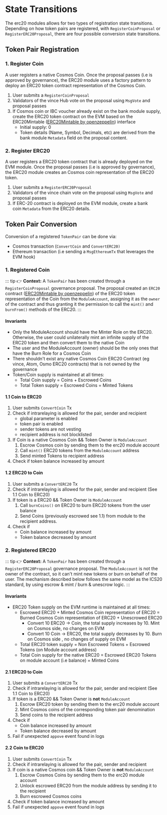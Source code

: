 <!--
order: 3
-->

# State Transitions

The erc20 modules allows for two types of registration state transitions. Depending on how token pairs are registered, with `RegisterCoinProposal` or `RegisterERC20Proposal`, there are four possible conversion state transitions.

## Token Pair Registration

### 1. Register Coin

A user registers a native Cosmos Coin. Once the proposal passes (i.e is approved by governance), the ERC20 module uses a factory pattern to deploy an ERC20 token contract representation of the Cosmos Coin.

1. User submits a `RegisterCoinProposal`
2. Validators of the vince Hub vote on the proposal using `MsgVote` and proposal passes
3. If Cosmos coin or IBC voucher already exist on the bank module supply, create the ERC20 token contract on the EVM based on the ERC20Mintable ([ERC20Mintable by openzeppelin](https://github.com/OpenZeppelin/openzeppelin-contracts/tree/master/contracts/token/ERC20)) interface
    - Initial supply: 0
    - Token details (Name, Symbol, Decimals, etc) are derived from the bank module `Metadata` field on the proposal content.

### 2. Register ERC20

A user registers a ERC20 token contract that is already deployed on the EVM module. Once the proposal passes (i.e is approved by governance), the ERC20 module creates an Cosmos coin representation of the ERC20 token.

1. User submits a `RegisterERC20Proposal`
2. Validators of the vince chain vote on the proposal using `MsgVote` and proposal passes
3. If ERC-20 contract is deployed on the EVM module, create a bank coin `Metadata` from the ERC20 details.

## Token Pair Conversion

Conversion of a registered `TokenPair` can be done via:

- Cosmos transaction (`ConvertCoin` and `ConvertERC20)`
- Ethereum transaction (i.e sending a `MsgEthereumTx` that leverages the EVM hook)

### 1. Registered Coin

::: tip
👉 **Context:** A `TokenPair` has been created through a `RegisterCoinProposal` governance proposal. The proposal created an `ERC20` contract ([ERC20Mintable by openzeppelin](https://github.com/OpenZeppelin/openzeppelin-contracts/tree/master/contracts/token/ERC20)) of the ERC20 token representation of the Coin from the `ModuleAccount`, assigning it as the `owner` of the contract and thus granting it the permission to call the `mint()` and `burnFrom()` methods of the ERC20.
:::

#### Invariants

- Only the ModuleAccount should have the Minter Role on the ERC20. Otherwise,
  the user could unilaterally mint an infinite supply of the ERC20 token and
  then convert them to the native Coin
- The user and the ModuleAccount (owner) should be the only ones that have the
  Burn Role for a Cosmos Coin
- There shouldn't exist any native Cosmos Coin ERC20 Contract (eg vince, Atom,
  Osmo ERC20 contracts) that is not owned by the governance
- Token/Coin supply is maintained at all times:
    - Total Coin supply = Coins + Escrowed Coins
    - Total Token supply = Escrowed Coins = Minted Tokens

#### 1.1 Coin to ERC20

1. User submits `ConvertCoin` Tx
2. Check if intrarelaying is allowed for the pair, sender and recipient
    - global parameter is enabled
    - token pair is enabled
    - sender tokens are not vesting
    - recipient address is not blocklisted
3. If Coin is a native Cosmos Coin  && Token Owner is `ModuleAccount`
    1. Escrow Cosmos coin by sending them to the erc20 module account
    2. Call `mint()` ERC20 tokens from the `ModuleAccount` address
    3. Send minted Tokens to recipient address
4. Check if token balance increased by amount

#### 1.2 ERC20 to Coin

1. User submits a `ConvertERC20` Tx
2. Check if intrarelaying is allowed for the pair, sender and recipient (See 1.1 Coin to ERC20)
3. If token is a ERC20 && Token Owner is `ModuleAccount`
    1. Call `burnCoins()` on ERC20 to burn ERC20 tokens from the user balance
    2. Send Coins (previously escrowed  see 1.1) from module to the recipient address.
4. Check if
   - Coin balance increased by amount
   - Token balance decreased by amount

### 2. Registered ERC20

::: tip
👉 **Context:** A `TokenPair` has been created through a `RegisterERC20Proposal` governance proposal. The `ModuleAccount` is not the owner of the contract, so it can't mint new tokens or burn on behalf of the user. The mechanism described below follows the same model as the ICS20 standard, by using escrow & mint / burn & unescrow logic.
:::

#### Invariants

- ERC20 Token supply on the EVM runtime is maintained at all times:
    - Escrowed ERC20 + Minted Cosmos Coin representation of ERC20 =  Burned Cosmos Coin representation of ERC20 + Unescrowed ERC20
        - Convert 10 ERC20 → Coin, the total supply increases by 10. Mint on Cosmos side, no changes on EVM
        - Convert 10 Coin → ERC20, the total supply decreases by 10. Burn on Cosmos side , no changes of supply on EVM
    - Total ERC20 token supply = Non Escrowed Tokens + Escrowed Tokens (on Module account address)
    - Total Coin supply for the native ERC20 = Escrowed ERC20 Tokens on module account  (i.e balance) = Minted Coins

#### 2.1 ERC20 to Coin

1. User submits a `ConvertERC20` Tx
2. Check if intrarelaying is allowed for the pair, sender and recipient (See 1.1 Coin to ERC20)
3. If token is a ERC20 &&  Token Owner is **not** `ModuleAccount`
    1. Escrow ERC20 token by sending them to the erc20 module account
    2. Mint Cosmos coins of the corresponding token pair denomination
    3. Send coins to the recipient address
4. Check if
   - Coin balance increased by amount
   - Token balance decreased by amount
5. Fail if unexpected `appove` event found in logs

#### 2.2 Coin to ERC20

1. User submits `ConvertCoin` Tx
2. Check if intrarelaying is allowed for the pair, sender and recipient
3. If coin is a native Cosmos coin && Token Owner is **not** `ModuleAccount`
    1. Escrow Cosmos Coins by sending them to the erc20 module account
    2. Unlock escrowed ERC20 from the module address by sending it to the recipient
    3. Burn escrowed Cosmos coins
4. Check if token balance increased by amount
5. Fail if unexpected `appove` event found in logs
